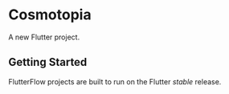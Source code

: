 # Cosmotopia

A new Flutter project.

## Getting Started

FlutterFlow projects are built to run on the Flutter _stable_ release.
